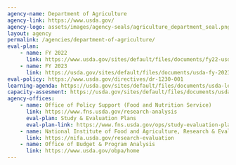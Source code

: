 ```yaml
---
agency-name: Department of Agriculture
agency-link: https://www.usda.gov/
agency-logo: assets/images/agency-seals/agriculture_department_seal.png
layout: agency
permalink: /agencies/department-of-agriculture/
eval-plan:
    - name: FY 2022
      link: https://www.usda.gov/sites/default/files/documents/fy22-usda-evaluation-plan.pdf
    - name: FY 2023
      link: https://usda.gov/sites/default/files/documents/usda-fy-2023-evaluation-plan.pdf
eval-policy: https://www.usda.gov/directives/dr-1230-001
learning-agenda: https://usda.gov/sites/default/files/documents/usda-learning-agenda.pdf
capacity-assesment: https://usda.gov/sites/default/files/documents/usda-capacity-assessment.pdf
agency-offices:
    - name: Office of Policy Support (Food and Nutrition Service)
      link: https://www.fns.usda.gov/research-analysis
      eval-plan: Study & Evaluation Plans
      eval-plan-link: https://www.fns.usda.gov/ops/study-evaluation-plans
    - name: National Institute of Food and Agriculture, Research & Evaluation
      link: https://nifa.usda.gov/research-evaluation 
    - name: Office of Budget & Program Analysis
      link: https://www.usda.gov/obpa/home
---
```

